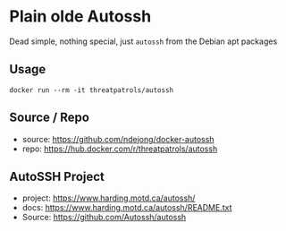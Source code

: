 # Plain olde Autossh

Dead simple, nothing special, just `autossh` from the Debian apt packages


## Usage
```shell
docker run --rm -it threatpatrols/autossh
```

## Source / Repo
* source: https://github.com/ndejong/docker-autossh
* repo: https://hub.docker.com/r/threatpatrols/autossh

## AutoSSH Project
* project: https://www.harding.motd.ca/autossh/
* docs: https://www.harding.motd.ca/autossh/README.txt
* Source: https://github.com/Autossh/autossh
